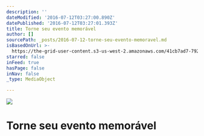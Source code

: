 ```yaml
---
description: ''
dateModified: '2016-07-12T03:27:00.890Z'
datePublished: '2016-07-12T03:27:01.393Z'
title: Torne seu evento memorável
author: []
sourcePath: _posts/2016-07-12-torne-seu-evento-memoravel.md
isBasedOnUrl: >-
  https://the-grid-user-content.s3-us-west-2.amazonaws.com/41cb7ad7-7929-435b-8556-2f07877181d6.png
starred: false
inFeed: true
hasPage: false
inNav: false
_type: MediaObject

---
```

![](https://the-grid-user-content.s3-us-west-2.amazonaws.com/41cb7ad7-7929-435b-8556-2f07877181d6.png)

# **Torne seu evento memorável**
